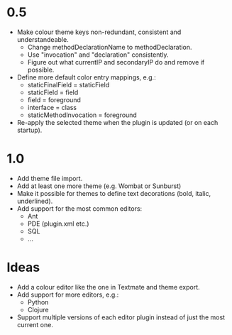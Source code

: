 0.5
===
* Make colour theme keys non-redundant, consistent and
  understandeable.
  * Change methodDeclarationName to methodDeclaration.
  * Use "invocation" and "declaration" consistently.
  * Figure out what currentIP and secondaryIP do and remove if
    possible.
* Define more default color entry mappings, e.g.:
  * staticFinalField = staticField
  * staticField = field
  * field = foreground
  * interface = class
  * staticMethodInvocation = foreground
* Re-apply the selected theme when the plugin is updated (or on each
  startup).

1.0
===
* Add theme file import.
* Add at least one more theme (e.g. Wombat or Sunburst)
* Make it possible for themes to define text decorations (bold,
  italic, underlined).
* Add support for the most common editors:
  * Ant
  * PDE (plugin.xml etc.)
  * SQL
  * ...

Ideas
=====
* Add a colour editor like the one in Textmate and theme export.
* Add support for more editors, e.g.:
  * Python
  * Clojure
* Support multiple versions of each editor plugin instead of just the
  most current one.
